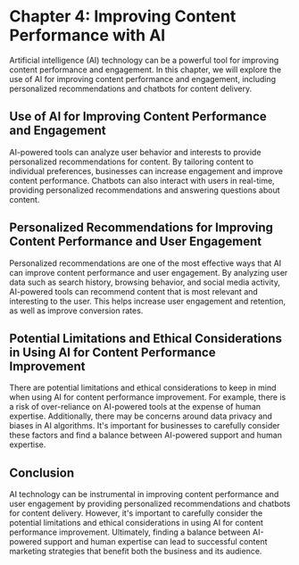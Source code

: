 Chapter 4: Improving Content Performance with AI
================================================

Artificial intelligence (AI) technology can be a powerful tool for improving content performance and engagement. In this chapter, we will explore the use of AI for improving content performance and engagement, including personalized recommendations and chatbots for content delivery.

Use of AI for Improving Content Performance and Engagement
----------------------------------------------------------

AI-powered tools can analyze user behavior and interests to provide personalized recommendations for content. By tailoring content to individual preferences, businesses can increase engagement and improve content performance. Chatbots can also interact with users in real-time, providing personalized recommendations and answering questions about content.

Personalized Recommendations for Improving Content Performance and User Engagement
----------------------------------------------------------------------------------

Personalized recommendations are one of the most effective ways that AI can improve content performance and user engagement. By analyzing user data such as search history, browsing behavior, and social media activity, AI-powered tools can recommend content that is most relevant and interesting to the user. This helps increase user engagement and retention, as well as improve conversion rates.

Potential Limitations and Ethical Considerations in Using AI for Content Performance Improvement
------------------------------------------------------------------------------------------------

There are potential limitations and ethical considerations to keep in mind when using AI for content performance improvement. For example, there is a risk of over-reliance on AI-powered tools at the expense of human expertise. Additionally, there may be concerns around data privacy and biases in AI algorithms. It's important for businesses to carefully consider these factors and find a balance between AI-powered support and human expertise.

Conclusion
----------

AI technology can be instrumental in improving content performance and user engagement by providing personalized recommendations and chatbots for content delivery. However, it's important to carefully consider the potential limitations and ethical considerations in using AI for content performance improvement. Ultimately, finding a balance between AI-powered support and human expertise can lead to successful content marketing strategies that benefit both the business and its audience.



